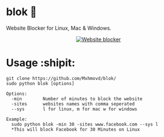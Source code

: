 # blok :no_entry_sign:
Website Blocker for Linux, Mac & Windows.
<p align="center"> <a href="https://imgbb.com/"><img src="https://image.ibb.co/bGUeoA/Screenshot-20181023-234856.png" alt="Website blocker" border="0"></a> </p>



# Usage :shipit:
```
git clone https://github.com/Mxhmovd/blok/
sudo python blok [options]

Options:
  -min        Number of minutes to block the website
  -sites      websites names with comma seperated
  --sys       l for linux, m for mac w for windows

Example:
  sudo python blok -min 30 -sites www.facebook.com --sys l
  *This will block Facebook for 30 Minutes on Linux
```

